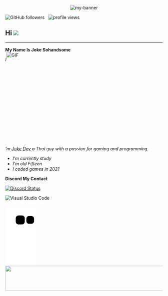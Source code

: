 <p align="center">
  <img src="https://cdn.discordapp.com/attachments/952855787628269588/1032608729448857630/standard.gif"  width="1000" alt="my-banner"/>
</p>

![GitHub followers](https://img.shields.io/github/followers/amajaying?label=Follow&style=social) &nbsp;
<img alt = "profile views" src="https://komarev.com/ghpvc/?username=amajaying&color=brightgreen">


<h2>Hi  <img height="20" src="https://media.giphy.com/media/hvRJCLFzcasrR4ia7z/giphy.gif"></h2> <hr>

**My Name Is Joke Sohandsome**
<img align="right" alt="GIF" src="https://cdn.discordapp.com/attachments/952855787628269588/970338584907358289/75c2f842863ae2df6b3ac2d0a4d63026.gif" width="500" height="300" max-width="500" max-height="320" />


*I’m <a href="https://github.com/JokeDev5555">Joke Dev</a> a Thai guy with a passion for gaming and programming.*

- *I’m currently study* 
- *I'm old Fifteen*
- *I coded games in 2021*
<!--- *FiveM & Web Developer*-->

**Discord My Contact**

<a href="https://discord.com/invite/3nedYfQSnZ" title="_bank"><img alt="Discord Status" src="https://discord.com/api/guilds/628127171868885014/widget.png"></a>

<!-- **Languages & Tools:**

<code><img height="20" src="https://raw.githubusercontent.com/github/explore/80688e429a7d4ef2fca1e82350fe8e3517d3494d/topics/html/html.png"></code>
<code><img height="20" src="https://raw.githubusercontent.com/github/explore/80688e429a7d4ef2fca1e82350fe8e3517d3494d/topics/css/css.png"></code>
<code><img height="20" src="https://raw.githubusercontent.com/github/explore/80688e429a7d4ef2fca1e82350fe8e3517d3494d/topics/javascript/javascript.png"></code>

<code><img height="20" src="https://raw.githubusercontent.com/github/explore/80688e429a7d4ef2fca1e82350fe8e3517d3494d/topics/lua/lua.png"></code>
<code><img height="20" src="https://raw.githubusercontent.com/github/explore/80688e429a7d4ef2fca1e82350fe8e3517d3494d/topics/mysql/mysql.png"></code>
<code><img height="20" src="https://raw.githubusercontent.com/github/explore/80688e429a7d4ef2fca1e82350fe8e3517d3494d/topics/git/git.png"></code> -->

![Visual Studio Code](https://img.shields.io/badge/Visual%20Studio%20Code-0078d7.svg?style=for-the-badge&logo=visual-studio-code&logoColor=white)

![snake gif](https://github.com/amajaying/amajaying/blob/output/github-contribution-grid-snake.svg)
<img src="https://cdn.discordapp.com/attachments/952855787628269588/1032617579975561226/standard.gif" width="1000" height="80" >
